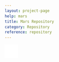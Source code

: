 ```yaml
---
layout: project-page
help: mars
title: Mars Repository
category: Repository
reference: repository
---
```



<a href="https://github.com/CIRDLES/Mars" target="_blank">
<img src="/assets/icons/github-icon-white.png" alt="link to Mars repository" height="42" width="42">
</a>
